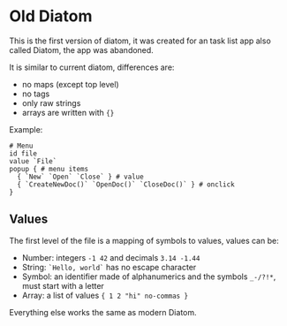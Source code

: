 # Old Diatom

This is the first version of diatom, it was created for an task list app also called Diatom, the app was abandoned.

It is similar to current diatom, differences are:

- no maps (except top level)
- no tags
- only raw strings
- arrays are written with `{}`

Example:

```diatom
# Menu
id file
value `File`
popup { # menu items
  { `New` `Open` `Close` } # value
  { `CreateNewDoc()` `OpenDoc()` `CloseDoc()` } # onclick
}
```

## Values

The first level of the file is a mapping of symbols to values, values can be:

- Number: integers `-1 42` and decimals `3.14 -1.44`
- String: <code>\`Hello, world\`</code> has no escape character
- Symbol: an identifier made of alphanumerics and the symbols `_-/?!*`, must start with a letter
- Array: a list of values `{ 1 2 "hi" no-commas }`

Everything else works the same as modern Diatom.
